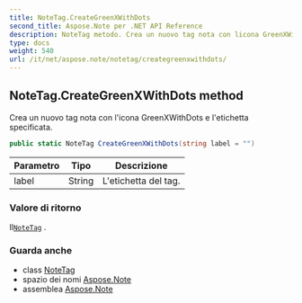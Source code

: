 ```yaml
---
title: NoteTag.CreateGreenXWithDots
second_title: Aspose.Note per .NET API Reference
description: NoteTag metodo. Crea un nuovo tag nota con licona GreenXWithDots e letichetta specificata.
type: docs
weight: 540
url: /it/net/aspose.note/notetag/creategreenxwithdots/
---
```

## NoteTag.CreateGreenXWithDots method

Crea un nuovo tag nota con l'icona GreenXWithDots e l'etichetta specificata.

```csharp
public static NoteTag CreateGreenXWithDots(string label = "")
```

| Parametro | Tipo | Descrizione |
| --- | --- | --- |
| label | String | L'etichetta del tag. |

### Valore di ritorno

Il[`NoteTag`](../) .

### Guarda anche

* class [NoteTag](../)
* spazio dei nomi [Aspose.Note](../../notetag/)
* assemblea [Aspose.Note](../../../)


